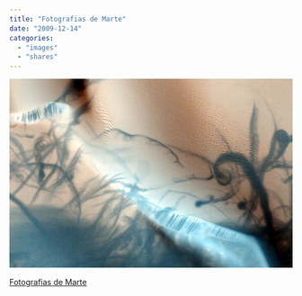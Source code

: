 ```yaml
---
title: "Fotografias de Marte"
date: "2009-12-14"
categories: 
  - "images"
  - "shares"
---
```


![](images/tumblr_ktvi4pE7MC1qz4vrlo1_640.jpg)

[Fotografias de Marte](http://blog.uncovering.org/archives/2009/11/fotografias_de_marte.html?utm_source=feedburner&utm_medium=feed&utm_campaign=Feed%3A+OBVIOUS+%28o+b+v+i+o+u+s%29&utm_content=Google+Reader)
